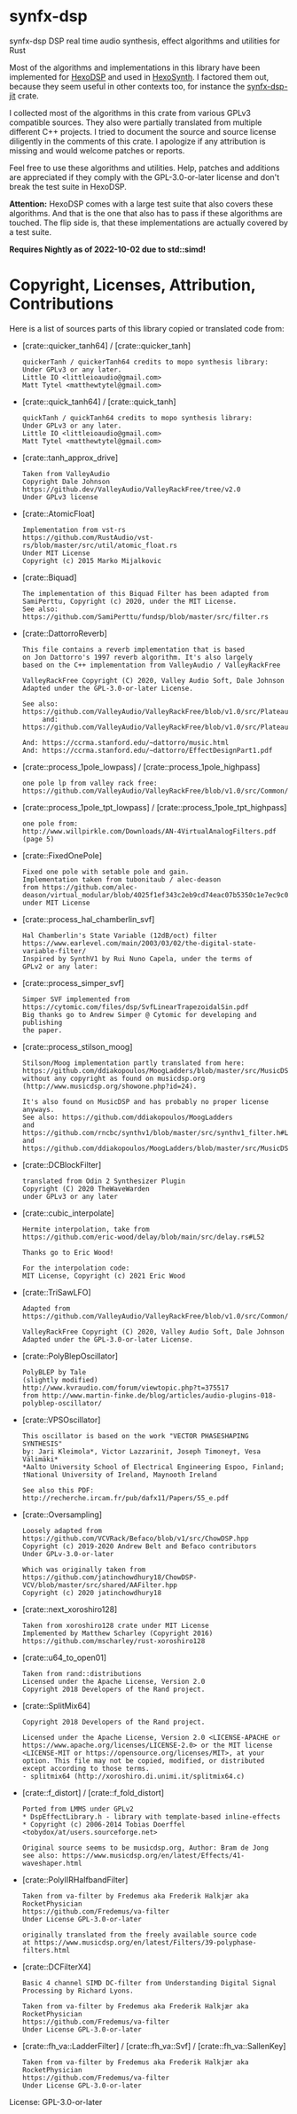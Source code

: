 # synfx-dsp

synfx-dsp DSP real time audio synthesis, effect algorithms and utilities for Rust

Most of the algorithms and implementations in this library have been
implemented for [HexoDSP](https://github.com/WeirdConstructor/HexoDSP) and used
in [HexoSynth](https://github.com/WeirdConstructor/HexoSynth). I factored them out, because
they seem useful in other contexts too, for instance the [synfx-dsp-jit](https://github.com/WeirdConstructor/synfx-dsp-jit)
crate.

I collected most of the algorithms in this crate from various GPLv3 compatible
sources. They also were partially translated from multiple different C++ projects.
I tried to document the source and source license diligently in the comments of this crate.
I apologize if any attribution is missing and would welcome patches or reports.

Feel free to use these algorithms and utilities. Help, patches and additions are appreciated
if they comply with the GPL-3.0-or-later license and don't break the test suite in HexoDSP.

**Attention:** HexoDSP comes with a large test suite that also covers these algorithms. And that is the one
that also has to pass if these algorithms are touched. The flip side is, that these implementations
are actually covered by a test suite.

**Requires Nightly as of 2022-10-02 due to std::simd!**

Copyright, Licenses, Attribution, Contributions
===============================================

Here is a list of sources parts of this library copied or translated code from:

- [crate::quicker_tanh64] / [crate::quicker_tanh]
    ```text
    quickerTanh / quickerTanh64 credits to mopo synthesis library:
    Under GPLv3 or any later.
    Little IO <littleioaudio@gmail.com>
    Matt Tytel <matthewtytel@gmail.com>
    ```
- [crate::quick_tanh64] / [crate::quick_tanh]
    ```text
    quickTanh / quickTanh64 credits to mopo synthesis library:
    Under GPLv3 or any later.
    Little IO <littleioaudio@gmail.com>
    Matt Tytel <matthewtytel@gmail.com>
    ```
- [crate::tanh_approx_drive]
    ```text
    Taken from ValleyAudio
    Copyright Dale Johnson
    https://github.dev/ValleyAudio/ValleyRackFree/tree/v2.0
    Under GPLv3 license
    ```
- [crate::AtomicFloat]
    ```text
    Implementation from vst-rs
    https://github.com/RustAudio/vst-rs/blob/master/src/util/atomic_float.rs
    Under MIT License
    Copyright (c) 2015 Marko Mijalkovic
    ```
- [crate::Biquad]
    ```text
    The implementation of this Biquad Filter has been adapted from
    SamiPerttu, Copyright (c) 2020, under the MIT License.
    See also: https://github.com/SamiPerttu/fundsp/blob/master/src/filter.rs
    ```
- [crate::DattorroReverb]
    ```text
    This file contains a reverb implementation that is based
    on Jon Dattorro's 1997 reverb algorithm. It's also largely
    based on the C++ implementation from ValleyAudio / ValleyRackFree

    ValleyRackFree Copyright (C) 2020, Valley Audio Soft, Dale Johnson
    Adapted under the GPL-3.0-or-later License.

    See also: https://github.com/ValleyAudio/ValleyRackFree/blob/v1.0/src/Plateau/Dattorro.cpp
         and: https://github.com/ValleyAudio/ValleyRackFree/blob/v1.0/src/Plateau/Dattorro.hpp

    And: https://ccrma.stanford.edu/~dattorro/music.html
    And: https://ccrma.stanford.edu/~dattorro/EffectDesignPart1.pdf
    ```
- [crate::process_1pole_lowpass] / [crate::process_1pole_highpass]
    ```text
    one pole lp from valley rack free:
    https://github.com/ValleyAudio/ValleyRackFree/blob/v1.0/src/Common/DSP/OnePoleFilters.cpp
    ```
- [crate::process_1pole_tpt_lowpass] / [crate::process_1pole_tpt_highpass]
    ```text
    one pole from:
    http://www.willpirkle.com/Downloads/AN-4VirtualAnalogFilters.pdf
    (page 5)
    ```
- [crate::FixedOnePole]
    ```text
    Fixed one pole with setable pole and gain.
    Implementation taken from tubonitaub / alec-deason
    from https://github.com/alec-deason/virtual_modular/blob/4025f1ef343c2eb9cd74eac07b5350c1e7ec9c09/src/simd_graph.rs#L4292
    under MIT License
    ```
- [crate::process_hal_chamberlin_svf]
    ```text
    Hal Chamberlin's State Variable (12dB/oct) filter
    https://www.earlevel.com/main/2003/03/02/the-digital-state-variable-filter/
    Inspired by SynthV1 by Rui Nuno Capela, under the terms of
    GPLv2 or any later:
    ```
- [crate::process_simper_svf]
    ```text
    Simper SVF implemented from
    https://cytomic.com/files/dsp/SvfLinearTrapezoidalSin.pdf
    Big thanks go to Andrew Simper @ Cytomic for developing and publishing
    the paper.
    ```
- [crate::process_stilson_moog]
    ```text
    Stilson/Moog implementation partly translated from here:
    https://github.com/ddiakopoulos/MoogLadders/blob/master/src/MusicDSPModel.h
    without any copyright as found on musicdsp.org
    (http://www.musicdsp.org/showone.php?id=24).

    It's also found on MusicDSP and has probably no proper license anyways.
    See also: https://github.com/ddiakopoulos/MoogLadders
    and https://github.com/rncbc/synthv1/blob/master/src/synthv1_filter.h#L103
    and https://github.com/ddiakopoulos/MoogLadders/blob/master/src/MusicDSPModel.h
    ```
- [crate::DCBlockFilter]
    ```text
    translated from Odin 2 Synthesizer Plugin
    Copyright (C) 2020 TheWaveWarden
    under GPLv3 or any later
    ```
- [crate::cubic_interpolate]
    ```text
    Hermite interpolation, take from
    https://github.com/eric-wood/delay/blob/main/src/delay.rs#L52

    Thanks go to Eric Wood!

    For the interpolation code:
    MIT License, Copyright (c) 2021 Eric Wood
    ```
- [crate::TriSawLFO]
    ```text
    Adapted from https://github.com/ValleyAudio/ValleyRackFree/blob/v1.0/src/Common/DSP/LFO.hpp

    ValleyRackFree Copyright (C) 2020, Valley Audio Soft, Dale Johnson
    Adapted under the GPL-3.0-or-later License.
    ```
- [crate::PolyBlepOscillator]
    ```text
    PolyBLEP by Tale
    (slightly modified)
    http://www.kvraudio.com/forum/viewtopic.php?t=375517
    from http://www.martin-finke.de/blog/articles/audio-plugins-018-polyblep-oscillator/
    ```
- [crate::VPSOscillator]
    ```text
    This oscillator is based on the work "VECTOR PHASESHAPING SYNTHESIS"
    by: Jari Kleimola*, Victor Lazzarini†, Joseph Timoney†, Vesa Välimäki*
    *Aalto University School of Electrical Engineering Espoo, Finland;
    †National University of Ireland, Maynooth Ireland

    See also this PDF: http://recherche.ircam.fr/pub/dafx11/Papers/55_e.pdf
    ```
- [crate::Oversampling]
    ```text
    Loosely adapted from https://github.com/VCVRack/Befaco/blob/v1/src/ChowDSP.hpp
    Copyright (c) 2019-2020 Andrew Belt and Befaco contributors
    Under GPLv-3.0-or-later

    Which was originally taken from https://github.com/jatinchowdhury18/ChowDSP-VCV/blob/master/src/shared/AAFilter.hpp
    Copyright (c) 2020 jatinchowdhury18
    ```
- [crate::next_xoroshiro128]
    ```text
    Taken from xoroshiro128 crate under MIT License
    Implemented by Matthew Scharley (Copyright 2016)
    https://github.com/mscharley/rust-xoroshiro128
    ```
- [crate::u64_to_open01]
    ```text
    Taken from rand::distributions
    Licensed under the Apache License, Version 2.0
    Copyright 2018 Developers of the Rand project.
    ```
- [crate::SplitMix64]
    ```text
    Copyright 2018 Developers of the Rand project.

    Licensed under the Apache License, Version 2.0 <LICENSE-APACHE or
    https://www.apache.org/licenses/LICENSE-2.0> or the MIT license
    <LICENSE-MIT or https://opensource.org/licenses/MIT>, at your
    option. This file may not be copied, modified, or distributed
    except according to those terms.
    - splitmix64 (http://xoroshiro.di.unimi.it/splitmix64.c)
    ```
- [crate::f_distort] / [crate::f_fold_distort]
    ```text
    Ported from LMMS under GPLv2
    * DspEffectLibrary.h - library with template-based inline-effects
    * Copyright (c) 2006-2014 Tobias Doerffel <tobydox/at/users.sourceforge.net>

    Original source seems to be musicdsp.org, Author: Bram de Jong
    see also: https://www.musicdsp.org/en/latest/Effects/41-waveshaper.html
    ```
- [crate::PolyIIRHalfbandFilter]
    ```text
    Taken from va-filter by Fredemus aka Frederik Halkjær aka RocketPhysician
    https://github.com/Fredemus/va-filter
    Under License GPL-3.0-or-later

    originally translated from the freely available source code
    at https://www.musicdsp.org/en/latest/Filters/39-polyphase-filters.html
    ```
- [crate::DCFilterX4]
    ```text
    Basic 4 channel SIMD DC-filter from Understanding Digital Signal Processing by Richard Lyons.

    Taken from va-filter by Fredemus aka Frederik Halkjær aka RocketPhysician
    https://github.com/Fredemus/va-filter
    Under License GPL-3.0-or-later
    ```
- [crate::fh_va::LadderFilter] / [crate::fh_va::Svf] / [crate::fh_va::SallenKey]
    ```text
    Taken from va-filter by Fredemus aka Frederik Halkjær aka RocketPhysician
    https://github.com/Fredemus/va-filter
    Under License GPL-3.0-or-later
    ```

License: GPL-3.0-or-later
